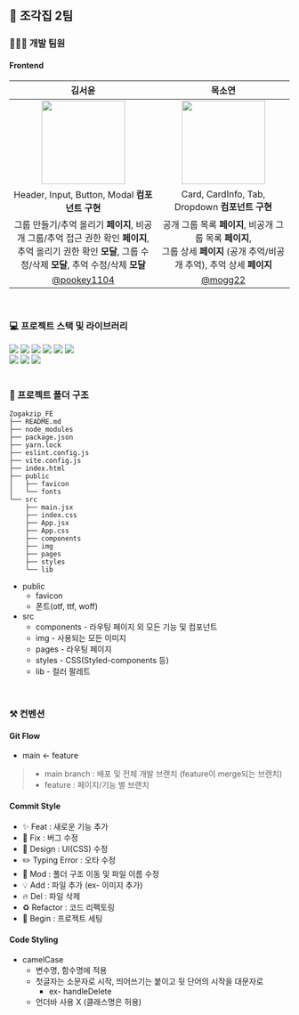 ## 🌌 조각집 2팀

### 👩🏻‍💻 개발 팀원

#### Frontend
| <center> 김서윤 </center> | <center> 목소연 </center> |
| --- | --- |
| <div align="center"><img src="https://avatars.githubusercontent.com/u/90364700?v=4" width="150px;" alt=""/></div> | <div align="center"><img src="https://avatars.githubusercontent.com/u/126389940?v=4" width="150px;" alt=""/></div> |
| <div align="center">Header, Input, Button, Modal **컴포넌트 구현**</div> | <div align="center">Card, CardInfo, Tab, Dropdown **컴포넌트 구현**</div> |
| <div align="center">그룹 만들기/추억 올리기 **페이지**, 비공개 그룹/추억 접근 권한 확인 **페이지**,</br> 추억 올리기 권한 확인 **모달**, 그룹 수정/삭제 **모달**, 추억 수정/삭제 **모달**</div> | <div align="center">공개 그룹 목록 **페이지**, 비공개 그룹 목록 **페이지**,</br> 그룹 상세 **페이지** (공개 추억/비공개 추억), 추억 상세 **페이지**</div> |
| <div align="center">[@pookey1104](https://github.com/pookey1104)</div> | <div align="center">[@mogg22](https://github.com/mogg22)</div> |
<br>

### 💻 프로젝트 스택 및 라이브러리

<img src="https://img.shields.io/badge/HTML5-E34F26?style=for-the-badge&logo=HTML5&logoColor=white"/> <img src="https://img.shields.io/badge/CSS3-1572B6?style=for-the-badge&logo=CSS3&logoColor=white"/> <img src="https://img.shields.io/badge/JavaScript-F7DF1E?style=for-the-badge&logo=JavaScript&logoColor=white"/> <img src="https://img.shields.io/badge/React-61DAFB?style=for-the-badge&logo=React&logoColor=white"> <img src="https://img.shields.io/badge/Vite-646CFF?style=for-the-badge&logo=Vite&logoColor=white"> <img src="https://img.shields.io/badge/Yarn-2C8EBB?style=for-the-badge&logo=Yarn&logoColor=white">
<br>
<img src="https://img.shields.io/badge/styledcomponents-DB7093?style=for-the-badge&logo=styledcomponents&logoColor=white"> <img src="https://img.shields.io/badge/ReactRouter-CA4245?style=for-the-badge&logo=ReactRouter&logoColor=white"> <img src="https://img.shields.io/badge/Axios-5A29E4?style=for-the-badge&logo=Axios&logoColor=white">
<br>
<br>
### 📁 프로젝트 폴더 구조

```
Zogakzip_FE
├── README.md
├── node_modules
├── package.json
├── yarn.lock
├── eslint.config.js
├── vite.config.js
├── index.html
├── public
│   ├── favicon
│   └── fonts
└── src
    ├── main.jsx
    ├── index.css
    ├── App.jsx
    ├── App.css
    ├── components
    ├── img
    ├── pages
    ├── styles
    └── lib
```

- public
    - favicon
    - 폰트(otf, ttf, woff)
- src
    - components - 라우팅 페이지 외 모든 기능 및 컴포넌트
    - img - 사용되는 모든 이미지
    - pages - 라우팅 페이지
    - styles - CSS(Styled-components 등)
    - lib - 컬러 팔레트
<br>

### ⚒️ 컨벤션

#### Git Flow

- main ← feature

> - main branch : 배포 및 전체 개발 브랜치 (feature이 merge되는 브랜치)
> - feature : 페이지/기능 별 브랜치 

#### Commit Style

- ✨ Feat : 새로운 기능 추가
- 🐛 Fix : 버그 수정
- 💄 Design : UI(CSS) 수정
- ✏️ Typing Error : 오타 수정
- 🚚 Mod : 폴더 구조 이동 및 파일 이름 수정
- 💡 Add : 파일 추가 (ex- 이미지 추가)
- 🔥 Del : 파일 삭제
- ♻️ Refactor : 코드 리펙토링
- 🎉 Begin : 프로젝트 세팅

#### Code Styling

- camelCase
    - 변수명, 함수명에 적용
    - 첫글자는 소문자로 시작, 띄어쓰기는 붙이고 뒷 단어의 시작을 대문자로
        - ex- handleDelete
    - 언더바 사용 X (클래스명은 허용)
